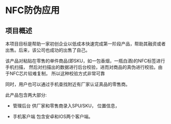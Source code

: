# NFC防伪应用

## 项目概述

本项目目标是帮助一家初创企业以低成本快速完成第一阶段产品，帮助其融资或者出售。后来，该公司也成功的出售了自己。

该产品对粘贴在零售的单件商品(即SKU，如一包香烟，一瓶白酒)的NFC标签进行手机扫描， 然后对扫描出的数据进行后台校验，进而对商品的真伪进行校验。由于NFC芯片较难复制， 所以这种校验方式非常可靠

同时，用户也可以通过手机查找附近有厂家认证真品的零售商。

此产品包含两大部分:

 * 管理后台
 供厂家和零售商录入SPU/SKU， 位置信息，

 * 手机客户端
 包含安卓和IOS两个客户端。








